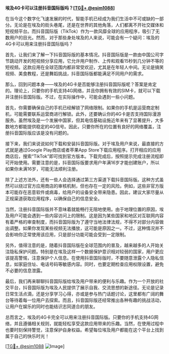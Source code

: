 **埃及4G卡可以注册抖音国际版吗？[[TG💪+ @esim1088](https://t.me/s/esim1088)]**

在当今这个数字化飞速发展的时代，智能手机已经成为我们生活中不可或缺的一部分。无论是在埃及的街头巷尾，还是在世界的其他角落，人们都离不开社交媒体和短视频平台。而抖音国际版（TikTok）作为一款风靡全球的应用程序，吸引了无数用户的目光。然而，对于那些身处埃及的人来说，可能会有一个疑问：埃及的4G卡可以用来注册抖音国际版吗？

首先，让我们来了解一下抖音国际版的基本情况。抖音国际版是一款由中国公司字节跳动开发的短视频分享应用，它允许用户制作、上传和观看15秒到几分钟不等的短视频。这款应用在全球范围内都非常受欢迎，尤其是在年轻人中间。无论是搞笑视频、美食教程，还是舞蹈挑战，抖音国际版都能满足不同用户的需求。

那么，回到问题本身——埃及的4G卡是否能够注册抖音国际版呢？答案是肯定的。理论上，只要你的手机支持4G网络，并且你拥有有效的SIM卡，就可以下载并注册抖音国际版。不过，在实际操作中，可能会遇到一些小问题。

首先，你需要确保自己的手机已经解锁了网络限制。如果你的手机是运营商定制机，可能需要联系运营商进行解锁。此外，还要确认你的4G卡是否支持国际漫游服务。虽然埃及是一个发展中国家，但其电信基础设施近年来有了显著提升，大多数地方都能提供稳定的4G信号。因此，只要你所在的位置有良好的网络覆盖，注册抖音国际版应该是没有问题的。

接下来，我们来说说如何下载和安装抖音国际版。对于埃及用户来说，最直接的方式就是通过Google Play商店或者苹果App Store下载应用程序。打开相应的应用商店后，搜索“TikTok”即可找到官方版本。下载完成后，按照提示完成注册流程即可开始使用。需要注意的是，抖音国际版要求用户年满16岁才能创建账户，所以如果你未满16岁，可能无法顺利注册。

除了上述方法外，还有一些人会选择通过第三方渠道下载抖音国际版。这种方式虽然可以绕过官方应用商店的审核机制，但也存在一定的风险。例如，这些非官方版本可能存在恶意软件或病毒，给用户的设备安全带来隐患。因此，建议大家尽量从正规渠道获取应用程序，以确保自己的信息安全。

当然，注册抖音国际版并不意味着就能畅行无阻地使用。由于地理位置的原因，埃及用户可能会遇到一些内容访问上的限制。这是因为某些国家和地区对互联网内容有着严格的审查制度，而抖音国际版为了遵守当地法律法规，不得不对部分内容做出调整。如果你发现某些视频无法播放，这可能是原因之一。不过，这种情况并不会影响你正常使用该应用，只是部分功能可能会受到一定限制。

另外，值得注意的是，随着抖音国际版在全球范围内的普及，越来越多的人开始关注隐私保护问题。特别是在埃及这样一个数据保护意识相对较弱的国家，用户更应该提高警惕，注意保护个人信息。在使用抖音国际版时，不要随意泄露个人隐私信息，如家庭住址、电话号码等敏感内容。同时，也要定期检查应用权限设置，避免不必要的信息泄露。

最后，我们再来聊聊抖音国际版给埃及用户带来的便利与乐趣。作为一个开放的社交平台，抖音国际版为埃及人民提供了展示自我、交流思想的新途径。无论是记录日常生活点滴，还是分享学习心得，亦或是参与热门话题讨论，这里都有广阔的舞台等待着每一位用户去探索。而且，抖音国际版还经常推出各种有趣的挑战活动，让用户在娱乐的同时也能结识志同道合的朋友。

总而言之，埃及的4G卡完全可以用来注册抖音国际版。只要你的手机支持4G网络，并且遵循相关规则，就能轻松享受这款应用带来的乐趣。当然，在使用过程中也要时刻保持警觉，注意保护自身权益。希望每位埃及用户都能在这个平台上找到属于自己的快乐时光！

[[TG💪+ @esim1088](https://t.me/s/esim1088) ![Image](https://i.postimg.cc/4NQfJmqS/Snipaste-2025-05-13-00-14-12.png)]